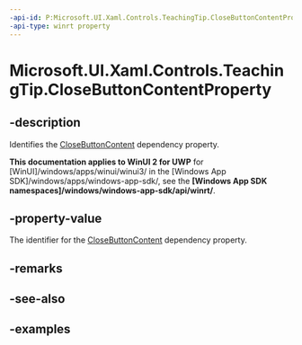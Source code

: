 ```yaml
---
-api-id: P:Microsoft.UI.Xaml.Controls.TeachingTip.CloseButtonContentProperty
-api-type: winrt property
---
```


# Microsoft.UI.Xaml.Controls.TeachingTip.CloseButtonContentProperty

<!--
public static Windows.UI.Xaml.DependencyProperty CloseButtonContentProperty { get; }
-->

## -description

Identifies the [CloseButtonContent](teachingtip_closebuttoncontent.md) dependency property.

**This documentation applies to WinUI 2 for UWP** for [WinUI]/windows/apps/winui/winui3/ in the [Windows App SDK]/windows/apps/windows-app-sdk/, see the **[Windows App SDK namespaces]/windows/windows-app-sdk/api/winrt/**.

## -property-value

The identifier for the [CloseButtonContent](teachingtip_closebuttoncontent.md) dependency property.

## -remarks

## -see-also

## -examples

